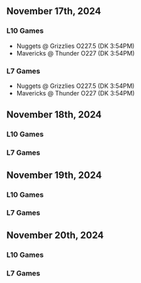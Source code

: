 ## November 17th, 2024
### L10 Games
* Nuggets @ Grizzlies O227.5 (DK 3:54PM)
* Mavericks @ Thunder O227 (DK 3:54PM)
### L7 Games
* Nuggets @ Grizzlies O227.5 (DK 3:54PM)
* Mavericks @ Thunder O227 (DK 3:54PM)

## November 18th, 2024
### L10 Games
### L7 Games

## November 19th, 2024
### L10 Games
### L7 Games

## November 20th, 2024
### L10 Games
### L7 Games
